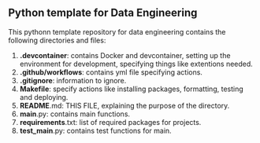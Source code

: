 ## Python template for Data Engineering

This pythonn template repository for data engineering contains the following directories and files:

1. **.devcontainer**: contains Docker and devcontainer, setting up the environment for development, specifying things like extentions needed.
2. **.github/workflows**: contains yml file specifying actions.
3. **.gitignore**: information to ignore.
4. **Makefile**: specify actions like installing packages, formatting, testing and deploying.
5. **README**.md: THIS FILE, explaining the purpose of the directory.
6. **main**.py: contains main functions.
7. **requirements**.txt: list of required packages for projects.
8. **test_main**.py: contains test functions for main.

